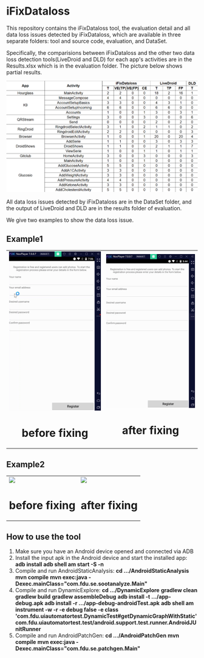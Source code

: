 # iFixDataloss
This repository contains the iFixDataloss tool, the evaluation detail and all data loss issues detected by iFixDataloss, which are available in three separate folders: tool and source code, evaluation, and DataSet.

Specifically, the comparisions between iFixDataloss and the other two data loss detection tools(LiveDroid and DLD) for each app's activities are in the Results.xlsx which is in the evaluation folder. The picture below shows partial results.
<p align="left"><img src="pictures/results.png" /></div>

All data loss issues detected by iFixDataloss are in the DataSet folder, and the output of LiveDroid and DLD are in the results folder of evaluation.

We give two examples to show the data loss issue.

## Example1
<table><tr>
<td>
<div>
<img src="videos/dataloss1.gif" border=0>
<h1 align="center">before fixing</h1>
</div>
</td>
<td>
<div>
<img src="videos/fix1.gif" border=0>
<h1 align="center">after fixing</h1>
</div>
</td>
</tr></table>

## Example2
<table><tr>
<td>
<div>
<img src="videos/dataloss2.gif" border=0>
<h1 align="center">before fixing</h1>
</div>
</td>
<td>
<div>
<img src="videos/fix2.gif" border=0>
<h1 align="center">after fixing</h1>
</div>
</td>
</tr></table>

## How to use the tool
1. Make sure you have an Android device opened and connected via ADB
2. Install the input apk in the Android device and start the installed app: 
   **adb install <apk file path>**
   **adb shell am start -S -n <app package name>**
3. Compile and run AndroidStaticAnalysis:
   **cd .../AndroidStaticAnalysis**
   **mvn compile**
   **mvn exec:java -Dexec.mainClass="com.fdu.se.sootanalyze.Main"**
4. Compile and run DynamicExplore:
   **cd .../DynamicExplore**
   **gradlew clean**
   **gradlew build**
   **gradlew assembleDebug**
   **adb install -t .../app-debug.apk**
   **adb install -r .../app-debug-androidTest.apk**
   **adb shell am instrument -w -r -e debug false -e class 'com.fdu.uiautomatortest.DynamicTest#getDynamicGraphWithStatic' com.fdu.uiautomatortest.test/android.support.test.runner.AndroidJUnitRunner**
5. Compile and run AndroidPatchGen:
   **cd .../AndroidPatchGen**
   **mvn compile**
   **mvn exec:java -Dexec.mainClass="com.fdu.se.patchgen.Main"**